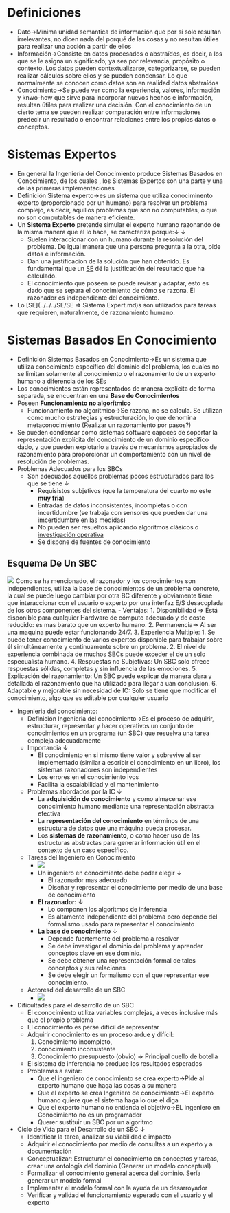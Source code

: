 # Definiciones
- Dato→Mínima unidad semantica de información que por sí solo resultan irrelevantes, no dicen nada del porqué de las cosas y no resultan útiles para realizar una acción a partir de ellos
- Información→Consiste en datos procesados o abstraídos, es decir, a los que se le asigna un significado; ya sea por relevancia, propósito o contexto. Los datos pueden contextualizarse, categorizarse, se pueden realizar cálculos sobre ellos y se pueden condensar. Lo que normalmente se conocen como datos son en realidad datos abstraídos
- Conocimiento→Se puede ver como la experiencia, valores, información y knwo-how que sirve para incorporar nuevos hechos e información, resultan útiles para realizar una decisión. Con el conocimiento de un cierto tema se pueden realizar comparación entre informaciones predecir un resultado o encontrar relaciones entre los propios datos o conceptos. 


# Sistemas Expertos
- En general la Ingeniería del Conocimiento produce Sistemas Basados en Conocimiento, de los cuales , los Sistemas Expertos son una parte y una de las primeras implementaciones
- Definición Sistema experto→es un sistema que utiliza conociminento experto (proporcionado por un humano) para resolver un problema complejo, es decir, aquillos problemas que son no computables, o que no son computables de manera eficiente.
- Un **Sistema Experto** pretende simular el experto humano razonando de la misma manera que él lo hace, se caracteriza porque:↓ ↓ 
	- Suelen interaccionar con un humano durante la resolución del problema. De igual manera que una persona pregunta a la otra, pide datos e información.
	- Dan una justificacion de la solución que han obtenido. Es fundamental que un [SE](../../../SE.md) dé la justificación del resultado que ha calculado.
	- El conocimiento que poseen se puede revisar y adaptar, esto es dado que se separa el conocimiento de cómo se razona. El razonador es independiente del conocimiento.
- Lo [SE](../../../SE/SE ⇒ Sistema Expert.md)s son utilizados para tareas que requieren, naturalmente, de razonamiento humano.


# Sistemas Basados En Conocimiento
- Definición Sistemas Basados en Conocimiento→Es un sistema que utiliza conocimiento específico del dominio del problema, los cuales no se limitan solamente al conocimiento o el razonamiento de un experto humano a diferencia de los SEs 
- Los conocimientos están representados de manera explícita de forma separada, se encuentran en una **Base de Conocimientos**
- Poseen **Funcionamiento no algorítmico**
	- Funcionamiento no algorítmico→Se razona, no se calcula. Se utilizan como mucho estrategias y estructuración, lo que denomina metaconocimiento (Realizar un razonamiento por pasos?)
- Se pueden condensar como sistemas software capaces de soportar la representación explícita del conocimiento de un dominio específico dado, y que pueden explotarlo a través de mecanismos apropiados de razonamiento para proporcionar un comportamiento con un nivel de resolución de problemas.
- Problemas Adecuados para los SBCs
	- Son adecuados aquellos problemas pocos estructurados para los que se tiene ↓ 
		- Requisistos subjetivos (que la temperatura del cuarto no este **muy fria**)
		- Entradas de datos inconsistentes, incompletas o con incertidumbre (se trabaja con sensores que pueden dar una imcertidumbre en las medidas)
		- No pueden ser resueltos aplicando algoritmos clásicos o [investigación operativa](https://www.questionpro.com/blog/es/investigacion-operativa/) 
		- Se dispone de fuentes de conocimiento

## Esquema De Un SBC
![](https://remnote-user-data.s3.amazonaws.com/CnUucdG6ZPFdo1cmA4_xZ-6_hfuxOk3G76qTjiID9kwpS9aOqjOuAz9-qJdjKxcme6P6zjeY2m8ncCo5GPoXz4sSxePxXZZqmqbevi2rkvkIkGqNdmjx2lQo4tj8wFGv.png)
 Como se ha mencionado, el razonador y los conocimientos son independientes, utiliza la base de conocimientos de un problema concreto, la cual se puede luego cambiar por otra BC diferente y obviamente tiene que interaccionar con el usuario o experto por una interfaz E/S desacoplada de los otros componentes del sistema.
    - Ventajas:
        1. Disponibilidad ⇒ Está disponible para cualquier Hardware de cómputo adecuado y de coste reducido: es mas barato que un experto humano.
        2. Permanencia⇒ Al ser una maquina puede estar funcionando 24/7.
        3. Experiencia Multiple:
            1. Se puede tener conocimiento de varios expertos disponible para trabajar sobre él simultáneamente y continuamente sobre un problema.
            2. El nivel de experiencia combinada de muchos SBCs puede exceder el de un solo especualista humano.
        4. Respuestas no Subjetivas: Un SBC solo ofrece respuestas sólidas, completas y sin influencia de las emociones.
        5. Explicación del razonamiento: Un SBC puede explicar de manera clara y detallada el razonamiento que ha utilizado para llegar a uan conclusión.
        6. Adaptable y mejorable sin necesidad de IC: Solo se tiene que modificar el conocimiento, algo que es editable por cualquier usuario
- Ingenieria del conocimiento:
    - Definición Ingenieria del conocimiento→Es el proceso de adquirir, estructurar, representar y hacer operativos un conjunto de conocimientos en un programa (un SBC) que resuelva una tarea compleja adecuadamente 
    - Importancia ↓ 
        - El conocimiento en si mismo tiene valor y sobrevive al ser implementado (similar a escribir el conocimiento en un libro), los sistemas razonadores son independientes 
        - Los errores en el conocimiento ivos
        - Facilita la escalabilidad y el mantenimiento
    - Problemas abordados por la IC ↓ 
        - La **adquisición de conocimiento** y como almacenar ese conocimiento humano mediante una representación abstracta efectiva
        - La **representación del conocimiento** en términos de una estructura de datos que una máquina pueda procesar.
        - Los **sistemas de razonamiento**, o como hacer uso de las estructuras abstractas para generar información útil en el contexto de un caso específico.
    - Tareas del Ingeniero en Conocimiento
        - ![](https://remnote-user-data.s3.amazonaws.com/DIewGJRjFtQ_IVy4ywmvCO73D5p8oAdk0TxaOIqb8vvFpKXe0zu-Pz8lZbHI08mcUIryIvuarhNuBTf3ND_BrojjPBGqhCck4Wlr4CPP2Vgqb7MFCwhjLr2RP9dtdzJx.png) 
        - Un ingeniero en conocimiento debe poder elegir ↓ 
            - El razonador mas adecuado
            - Diseñar y representar el conocimiento por medio de una base de conocimiento
        - **El razonador:** ↓ 
            - Lo componen los algoritmos de inferencia
            - Es altamente independiente del problema pero depende del formalismo usado para representar el conocimiento
        - **La base de conocimiento** ↓ 
            - Depende fuertemente del problema a resolver
            - Se debe investigar el dominio del problema y aprender conceptos clave en ese dominio.
            - Se debe obtener una representación formal de tales conceptos y sus relaciones
            - Se debe elegir un formalismo con el que representar ese conocimiento.
    - Actoresd del desarrollo de un SBC
        - ![](https://remnote-user-data.s3.amazonaws.com/j_yzu_cERf_VZ_hYt6O_XUWh5kyzKLblo1BR4Ea142UT9m3J7QTxWQTnzL48OZW3zHowmniL18o4OPq1XaB8scsTssZnanb3DUSOy8_H6gcmE5X7nXCrIwEFO5-ZiPdH.png) 
- Dificultades para el desarrollo de un SBC
    - El cconocimiento utiliza variables complejas, a veces inclusive más que el propio problema
    - El conocimiento es persé difícil de representar
    - Adquirir conocimiento es un proceso ardue y difícil: 
        1. Conocimiento incompleto, 
        2. conocimiento inconsistente 
        3. Conocimiento presupuesto (obvio) ⇒ Principal cuello de botella
    - El sistema de inferencia no produce los resultados esperados
    - Problemas a evitar:
        - Que el ingeniero de conocimiento se crea experto→Pide al experto humano que haga las cosas a su manera
        - Que el experto se crea Ingeniero de conocimiento→El experto humano quiere que el sistema haga lo que el diga
        - Que el experto humano no entienda el objetivo→EL ingeniero en Conocimiento no es un programador 
        - Querer sustituir un SBC por un algoritmo
- Ciclo de Vida para el Desarrollo de un SBC ↓ 
    - Identificar la tarea, analizar su viabilidad e impacto
    - Adquirir el conocimiento por medio de consultas a un experto y a documentación
    - Conceptualizar: Estructurar el conocimiento en conceptos y tareas, crear una ontología del dominio (Generar un modelo conceptual)
    - Formalizar el conocimiento general acerca del dominio. Sería generar un modelo formal
    - Implementar el modelo formal con la ayuda de un desarroyador
    - Verificar y validad el funcionamiento esperado con el usuario y el experto
